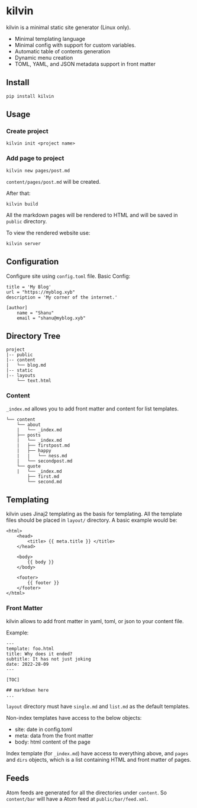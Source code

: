 # kilvin

kilvin is a minimal static site generator (Linux only).

- Minimal templating language
- Minimal config with support for custom variables.
- Automatic table of contents generation
- Dynamic menu creation
- TOML, YAML, and JSON metadata support in front matter


## Install

```console
pip install kilvin
```


## Usage

<!-- Find the documentation for the usage here: [Documentation](https://www.github.com/shanukun/kilvin) -->

### Create project

```console
kilvin init <project name>
```

### Add page to project

```console
kilvin new pages/post.md
```

`content/pages/post.md` will be created.

After that:
```console
kilvin build
```
All the markdown pages will be rendered to HTML and will be saved in `public` directory.

To view the rendered website use:
```console
kilvin server
```

## Configuration

Configure site using `config.toml` file.
Basic Config:
```
title = 'My Blog'
url = "https://myblog.xyb"
description = 'My corner of the internet.'

[author]
    name = "Shanu"
    email = "shanu@myblog.xyb"
```


## Directory Tree

```
project
|-- public
|-- content
|   └── blog.md
|-- static
|-- layouts
    └── text.html
```


### Content

`_index.md` allows you to add front matter and content for list templates.


```
└── content
    └── about
    |   └── _index.md
    ├── posts
    |   └── _index.md
    |   ├── firstpost.md
    |   ├── happy
    |   |   └── ness.md
    |   └── secondpost.md
    └── quote
    |   └── _index.md
        ├── first.md
        └── second.md
```

## Templating

kilvin uses Jinaj2 templating as the basis for templating. All the template files should be placed in `layout/` directory.
A basic example would be:

```
<html>
    <head>
        <title> {{ meta.title }} </title>
    </head>

    <body>
        {{ body }}
    </body>

    <footer>
        {{ footer }}
    </footer>
</html>
```

### Front Matter

kilvin allows to add front matter in yaml, toml, or json to your content file.

Example:
```
---
template: foo.html
title: Why does it ended?
subtitle: It has not just joking
date: 2022-28-09
---

[TOC]

## markdown here
...
```

`layout` directory must have `single.md` and `list.md` as the default templates.

Non-index templates have access to the below objects:
- site: date in config.toml
- meta: data from the front matter
- body: html content of the page

Index template (for `_index.md`) have access to everything above, and `pages` and `dirs` objects,
which is a list containing HTML and front matter of pages. 



## Feeds

Atom feeds are generated for all the directories under `content`. So `content/bar` will have
a Atom feed at `public/bar/feed.xml`.
